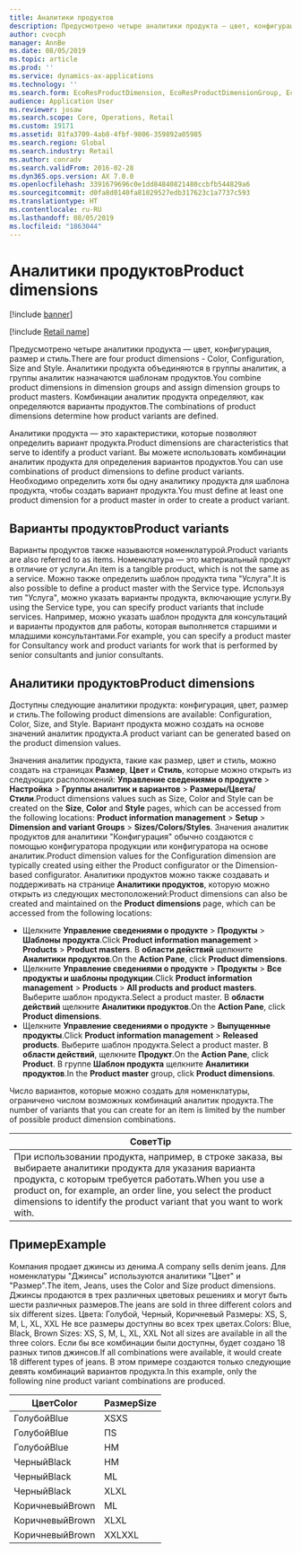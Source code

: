 ```yaml
---
title: Аналитики продуктов
description: Предусмотрено четыре аналитики продукта — цвет, конфигурация, размер и стиль. Аналитики продукта объединяются в группы аналитик, а группы аналитик назначаются шаблонам продуктов. Комбинации аналитик продукта определяют, как определяются варианты продуктов.
author: cvocph
manager: AnnBe
ms.date: 08/05/2019
ms.topic: article
ms.prod: ''
ms.service: dynamics-ax-applications
ms.technology: ''
ms.search.form: EcoResProductDimension, EcoResProductDimensionGroup, EcoResProductMasterDimension, RetailEcoResColor, RetailEcoResSize, RetailEcoResStyle
audience: Application User
ms.reviewer: josaw
ms.search.scope: Core, Operations, Retail
ms.custom: 19171
ms.assetid: 81fa3709-4ab8-4fbf-9806-359892a05985
ms.search.region: Global
ms.search.industry: Retail
ms.author: conradv
ms.search.validFrom: 2016-02-28
ms.dyn365.ops.version: AX 7.0.0
ms.openlocfilehash: 3391679696c0e1dd84840821480ccbfb544829a6
ms.sourcegitcommit: d0fa8d0140fa81029527edb317623c1a7737c593
ms.translationtype: HT
ms.contentlocale: ru-RU
ms.lasthandoff: 08/05/2019
ms.locfileid: "1863044"
---
```

# <a name="product-dimensions"></a><span data-ttu-id="12774-105">Аналитики продуктов</span><span class="sxs-lookup"><span data-stu-id="12774-105">Product dimensions</span></span>

[!include [banner](../includes/banner.md)]

[!include [Retail name](../includes/retail-name.md)]

<span data-ttu-id="12774-106">Предусмотрено четыре аналитики продукта — цвет, конфигурация, размер и стиль.</span><span class="sxs-lookup"><span data-stu-id="12774-106">There are four product dimensions -  Color, Configuration, Size and Style.</span></span> <span data-ttu-id="12774-107">Аналитики продукта объединяются в группы аналитик, а группы аналитик назначаются шаблонам продуктов.</span><span class="sxs-lookup"><span data-stu-id="12774-107">You combine product dimensions in dimension groups and assign dimension groups to product masters.</span></span> <span data-ttu-id="12774-108">Комбинации аналитик продукта определяют, как определяются варианты продуктов.</span><span class="sxs-lookup"><span data-stu-id="12774-108">The combinations of product dimensions determine how product variants are defined.</span></span>

<span data-ttu-id="12774-109">Аналитики продукта — это характеристики, которые позволяют определить вариант продукта.</span><span class="sxs-lookup"><span data-stu-id="12774-109">Product dimensions are characteristics that serve to identify a product variant.</span></span> <span data-ttu-id="12774-110">Вы можете использовать комбинации аналитик продукта для определения вариантов продуктов.</span><span class="sxs-lookup"><span data-stu-id="12774-110">You can use combinations of product dimensions to define product variants.</span></span> <span data-ttu-id="12774-111">Необходимо определить хотя бы одну аналитику продукта для шаблона продукта, чтобы создать вариант продукта.</span><span class="sxs-lookup"><span data-stu-id="12774-111">You must define at least one product dimension for a product master in order to create a product variant.</span></span>

## <a name="product-variants"></a><span data-ttu-id="12774-112">Варианты продуктов</span><span class="sxs-lookup"><span data-stu-id="12774-112">Product variants</span></span>

<span data-ttu-id="12774-113">Варианты продуктов также называются номенклатурой.</span><span class="sxs-lookup"><span data-stu-id="12774-113">Product variants are also referred to as items.</span></span> <span data-ttu-id="12774-114">Номенклатура — это материальный продукт в отличие от услуги.</span><span class="sxs-lookup"><span data-stu-id="12774-114">An item is a tangible product, which is not the same as a service.</span></span> <span data-ttu-id="12774-115">Можно также определить шаблон продукта типа "Услуга".</span><span class="sxs-lookup"><span data-stu-id="12774-115">It is also possible to define a product master with the Service type.</span></span> <span data-ttu-id="12774-116">Используя тип "Услуга", можно указать варианты продукта, включающие услуги.</span><span class="sxs-lookup"><span data-stu-id="12774-116">By using the Service type, you can specify product variants that include services.</span></span> <span data-ttu-id="12774-117">Например, можно указать шаблон продукта для консультаций и варианты продуктов для работы, которая выполняется старшими и младшими консультантами.</span><span class="sxs-lookup"><span data-stu-id="12774-117">For example, you can specify a product master for Consultancy work and product variants for work that is performed by senior consultants and junior consultants.</span></span>

## <a name="product-dimensions"></a><span data-ttu-id="12774-118">Аналитики продуктов</span><span class="sxs-lookup"><span data-stu-id="12774-118">Product dimensions</span></span>
<span data-ttu-id="12774-119">Доступны следующие аналитики продукта: конфигурация, цвет, размер и стиль.</span><span class="sxs-lookup"><span data-stu-id="12774-119">The following product dimensions are available: Configuration, Color, Size, and Style.</span></span> <span data-ttu-id="12774-120">Вариант продукта можно создать на основе значений аналитик продукта.</span><span class="sxs-lookup"><span data-stu-id="12774-120">A product variant can be generated based on the product dimension values.</span></span>

<span data-ttu-id="12774-121">Значения аналитик продукта, такие как размер, цвет и стиль, можно создать на страницах **Размер**, **Цвет** и **Стиль**, которые можно открыть из следующих расположений: **Управление сведениями о продукте** &gt; **Настройка** &gt; **Группы аналитик и вариантов** &gt; **Размеры/Цвета/Стили**.</span><span class="sxs-lookup"><span data-stu-id="12774-121">Product dimensions values such as Size, Color and Style can be created on the **Size**, **Color** and **Style** pages, which can be accessed from the following locations: **Product information management** &gt; **Setup** &gt; **Dimension and variant Groups** &gt; **Sizes/Colors/Styles**.</span></span> <span data-ttu-id="12774-122">Значения аналитик продуктов для аналитики "Конфигурация" обычно создаются с помощью конфигуратора продукции или конфигуратора на основе аналитик.</span><span class="sxs-lookup"><span data-stu-id="12774-122">Product dimension values for the Configuration dimension are typically created using either the Product configurator or the Dimension-based configurator.</span></span> <span data-ttu-id="12774-123">Аналитики продуктов можно также создавать и поддерживать на странице **Аналитики продуктов**, которую можно открыть из следующих местоположений:</span><span class="sxs-lookup"><span data-stu-id="12774-123">Product dimensions can also be created and maintained on the **Product dimensions** page, which can be accessed from the following locations:</span></span>
-   <span data-ttu-id="12774-124">Щелкните **Управление сведениями о продукте** &gt; **Продукты** &gt; **Шаблоны продукта**.</span><span class="sxs-lookup"><span data-stu-id="12774-124">Click **Product information management** &gt; **Products** &gt; **Product masters**.</span></span> <span data-ttu-id="12774-125">В **области действий** щелкните **Аналитики продуктов**.</span><span class="sxs-lookup"><span data-stu-id="12774-125">On the **Action Pane**, click **Product dimensions**.</span></span>
-   <span data-ttu-id="12774-126">Щелкните **Управление сведениями о продукте** &gt; **Продукты** &gt; **Все продукты и шаблоны продукции**.</span><span class="sxs-lookup"><span data-stu-id="12774-126">Click **Product information management** &gt; **Products** &gt; **All products and product masters**.</span></span> <span data-ttu-id="12774-127">Выберите шаблон продукта.</span><span class="sxs-lookup"><span data-stu-id="12774-127">Select a product master.</span></span> <span data-ttu-id="12774-128">В **области действий** щелкните **Аналитики продуктов**.</span><span class="sxs-lookup"><span data-stu-id="12774-128">On the **Action Pane**, click **Product dimensions**.</span></span>
-   <span data-ttu-id="12774-129">Щелкните **Управление сведениями о продукте** &gt; **Выпущенные продукты**.</span><span class="sxs-lookup"><span data-stu-id="12774-129">Click **Product information management** &gt; **Released products**.</span></span> <span data-ttu-id="12774-130">Выберите шаблон продукта.</span><span class="sxs-lookup"><span data-stu-id="12774-130">Select a product master.</span></span> <span data-ttu-id="12774-131">В **области действий**, щелкните **Продукт**.</span><span class="sxs-lookup"><span data-stu-id="12774-131">On the **Action Pane**, click **Product**.</span></span> <span data-ttu-id="12774-132">В группе **Шаблон продукта** щелкните **Аналитики продуктов**.</span><span class="sxs-lookup"><span data-stu-id="12774-132">In the **Product master** group, click **Product dimensions**.</span></span>

<span data-ttu-id="12774-133">Число вариантов, которые можно создать для номенклатуры, ограничено числом возможных комбинаций аналитик продукта.</span><span class="sxs-lookup"><span data-stu-id="12774-133">The number of variants that you can create for an item is limited by the number of possible product dimension combinations.</span></span>

| <span data-ttu-id="12774-134">**Совет**</span><span class="sxs-lookup"><span data-stu-id="12774-134">**Tip**</span></span>                                                                                                                                              |
|------------------------------------------------------------------------------------------------------------------------------------------------------|
| <span data-ttu-id="12774-135">При использовании продукта, например, в строке заказа, вы выбираете аналитики продукта для указания варианта продукта, с которым требуется работать.</span><span class="sxs-lookup"><span data-stu-id="12774-135">When you use a product on, for example, an order line, you select the product dimensions to identify the product variant that you want to work with.</span></span> |

## <a name="example"></a><span data-ttu-id="12774-136">Пример</span><span class="sxs-lookup"><span data-stu-id="12774-136">Example</span></span>
<span data-ttu-id="12774-137">Компания продает джинсы из денима.</span><span class="sxs-lookup"><span data-stu-id="12774-137">A company sells denim jeans.</span></span> <span data-ttu-id="12774-138">Для номенклатуры "Джинсы" используются аналитики "Цвет" и "Размер".</span><span class="sxs-lookup"><span data-stu-id="12774-138">The item, Jeans, uses the Color and Size product dimensions.</span></span> <span data-ttu-id="12774-139">Джинсы продаются в трех различных цветовых решениях и могут быть шести различных размеров.</span><span class="sxs-lookup"><span data-stu-id="12774-139">The jeans are sold in three different colors and six different sizes.</span></span> <span data-ttu-id="12774-140">Цвета: Голубой, Черный, Коричневый Размеры: XS, S, M, L, XL, XXL Не все размеры доступны во всех трех цветах.</span><span class="sxs-lookup"><span data-stu-id="12774-140">Colors: Blue, Black, Brown Sizes: XS, S, M, L, XL, XXL Not all sizes are available in all the three colors.</span></span> <span data-ttu-id="12774-141">Если бы все комбинации были доступны, будет создано 18 разных типов джинсов.</span><span class="sxs-lookup"><span data-stu-id="12774-141">If all combinations were available, it would create 18 different types of jeans.</span></span> <span data-ttu-id="12774-142">В этом примере создаются только следующие девять комбинаций вариантов продукта.</span><span class="sxs-lookup"><span data-stu-id="12774-142">In this example, only the following nine product variant combinations are produced.</span></span>

| <span data-ttu-id="12774-143">Цвет</span><span class="sxs-lookup"><span data-stu-id="12774-143">Color</span></span> | <span data-ttu-id="12774-144">Размер</span><span class="sxs-lookup"><span data-stu-id="12774-144">Size</span></span> |
|-------|------|
| <span data-ttu-id="12774-145">Голубой</span><span class="sxs-lookup"><span data-stu-id="12774-145">Blue</span></span>  | <span data-ttu-id="12774-146">XS</span><span class="sxs-lookup"><span data-stu-id="12774-146">XS</span></span>   |
| <span data-ttu-id="12774-147">Голубой</span><span class="sxs-lookup"><span data-stu-id="12774-147">Blue</span></span>  | <span data-ttu-id="12774-148">П</span><span class="sxs-lookup"><span data-stu-id="12774-148">S</span></span>    |
| <span data-ttu-id="12774-149">Голубой</span><span class="sxs-lookup"><span data-stu-id="12774-149">Blue</span></span>  | <span data-ttu-id="12774-150">Н</span><span class="sxs-lookup"><span data-stu-id="12774-150">M</span></span>    |
| <span data-ttu-id="12774-151">Черный</span><span class="sxs-lookup"><span data-stu-id="12774-151">Black</span></span> | <span data-ttu-id="12774-152">Н</span><span class="sxs-lookup"><span data-stu-id="12774-152">M</span></span>    |
| <span data-ttu-id="12774-153">Черный</span><span class="sxs-lookup"><span data-stu-id="12774-153">Black</span></span> | <span data-ttu-id="12774-154">М</span><span class="sxs-lookup"><span data-stu-id="12774-154">L</span></span>    |
| <span data-ttu-id="12774-155">Черный</span><span class="sxs-lookup"><span data-stu-id="12774-155">Black</span></span> | <span data-ttu-id="12774-156">XL</span><span class="sxs-lookup"><span data-stu-id="12774-156">XL</span></span>   |
| <span data-ttu-id="12774-157">Коричневый</span><span class="sxs-lookup"><span data-stu-id="12774-157">Brown</span></span> | <span data-ttu-id="12774-158">М</span><span class="sxs-lookup"><span data-stu-id="12774-158">L</span></span>    |
| <span data-ttu-id="12774-159">Коричневый</span><span class="sxs-lookup"><span data-stu-id="12774-159">Brown</span></span> | <span data-ttu-id="12774-160">XL</span><span class="sxs-lookup"><span data-stu-id="12774-160">XL</span></span>   |
| <span data-ttu-id="12774-161">Коричневый</span><span class="sxs-lookup"><span data-stu-id="12774-161">Brown</span></span> | <span data-ttu-id="12774-162">XXL</span><span class="sxs-lookup"><span data-stu-id="12774-162">XXL</span></span>  |





